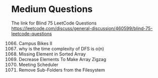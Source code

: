# Medium Questions


The link for Blind 75 LeetCode Questions
https://leetcode.com/discuss/general-discussion/460599/blind-75-leetcode-questions



1066. Campus Bikes II
1087. why is the time complexity of DFS is o(n)
1060. Missing Element in Sorted Array
1144. Decrease Elements To Make Array Zigzag
1229. Meeting Scheduler
1233. Remove Sub-Folders from the Filesystem

